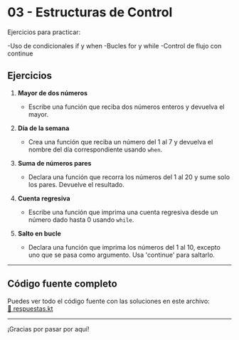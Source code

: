 # 03 - Estructuras de Control

Ejercicios para practicar:

-Uso de condicionales if y when
-Bucles for y while
-Control de flujo con continue

## Ejercicios

1. **Mayor de dos números**
   - Escribe una función que reciba dos números enteros y devuelva el mayor.

2. **Día de la semana**
   - Crea una función que reciba un número del 1 al 7 y devuelva el nombre del día correspondiente usando `when`.

3. **Suma de números pares**
   - Declara una función que recorra los números del 1 al 20 y sume solo los pares. Devuelve el resultado.

4. **Cuenta regresiva**
   - Escribe una función que imprima una cuenta regresiva desde un número dado hasta 0 usando `while`.

5. **Salto en bucle**
   - Declara una función que imprima los números del 1 al 10, excepto uno que se pasa como argumento. Usa 'continue' para saltarlo.

---

## Código fuente completo

Puedes ver todo el código fuente con las soluciones en este archivo:  
[📄 respuestas.kt](./respuestas.kt)

---

¡Gracias por pasar por aquí!

